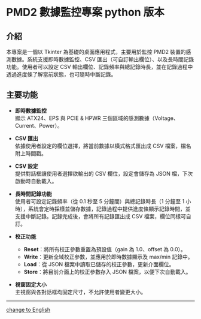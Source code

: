 
# PMD2 數據監控專案 python 版本

## 介紹
本專案是一個以 Tkinter 為基礎的桌面應用程式，主要用於監控 PMD2 裝置的感測數據。系統支援即時數據監控、CSV 匯出（可自訂輸出欄位）、以及長時間記錄功能。使用者可以設定 CSV 輸出欄位、記錄頻率與總記錄時長，並在記錄過程中透過進度條了解當前狀態，也可隨時中斷記錄。

## 主要功能
- **即時數據監控**  
  顯示 ATX24、EPS 與 PCIE & HPWR 三個區域的感測數據（Voltage、Current、Power）。
  
- **CSV 匯出**  
  依據使用者設定的欄位選擇，將當前數據以橫式格式匯出成 CSV 檔案，檔名附上時間戳。

- **CSV 設定**  
  提供對話框讓使用者選擇欲輸出的 CSV 欄位，設定會儲存為 JSON 檔，下次啟動時自動載入。

- **長時間記錄功能**  
  使用者可設定記錄頻率（從 0.1 秒至 5 分鐘間）與總記錄時長（1 分鐘至 1 小時），系統會定時採樣並儲存數據，記錄過程中提供進度條顯示記錄時間，並支援中斷記錄。記錄完成後，會將所有記錄匯出成 CSV 檔案，欄位同樣可自訂。

- **校正功能**  
  - **Reset**：將所有校正參數重置為預設值（gain 為 1.0、offset 為 0.0）。
  - **Write**：更新全域校正參數，並應用於即時數據顯示及 max/min 記錄中。
  - **Load**：從 JSON 檔案中讀取已儲存的校正參數，更新介面欄位。
  - **Store**：將目前介面上的校正參數存入 JSON 檔案，以便下次自動載入。

- **視窗固定大小**  
  主視窗與各對話框均固定尺寸，不允許使用者變更大小。

---
[change to English](README_py.md)